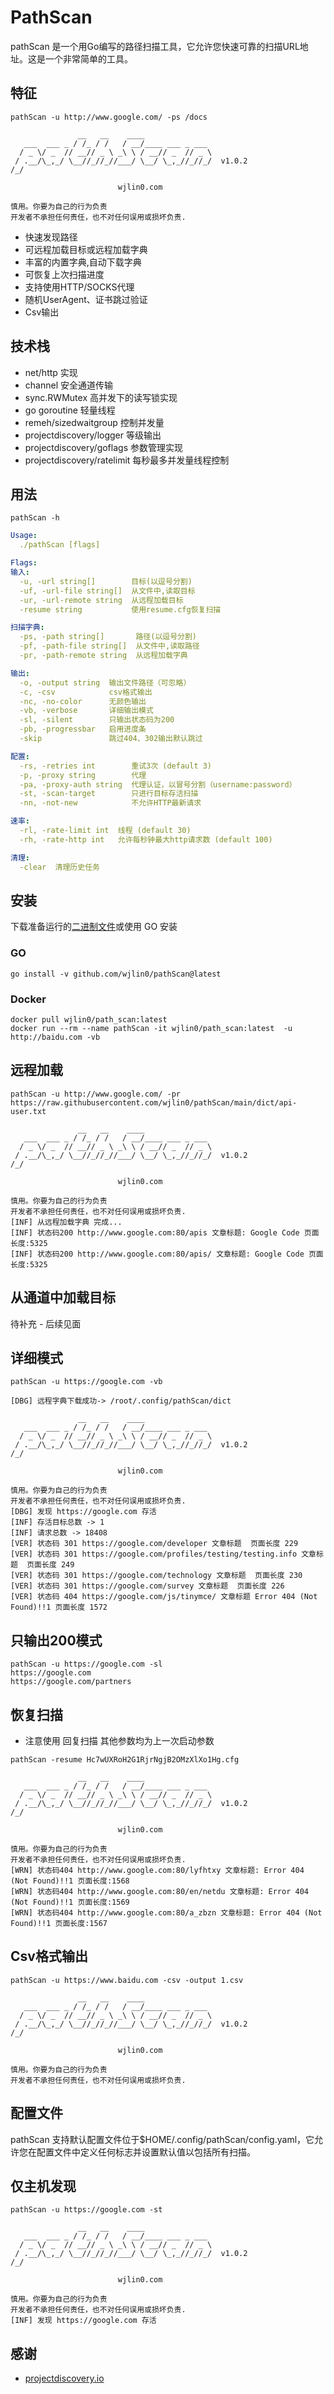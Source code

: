 # PathScan
pathScan 是一个用Go编写的路径扫描工具，它允许您快速可靠的扫描URL地址。这是一个非常简单的工具。

## 特征

```console
pathScan -u http://www.google.com/ -ps /docs

               __   __    ____
   ___  ___ _ / /_ / /   / __/____ ___ _ ___
  / _ \/ _  // __// _ \ _\ \ / __// _  // _ \
 / .__/\_,_/ \__//_//_//___/ \__/ \_,_//_//_/  v1.0.2
/_/

                        wjlin0.com

慎用。你要为自己的行为负责
开发者不承担任何责任，也不对任何误用或损坏负责.
```

- 快速发现路径
- 可远程加载目标或远程加载字典
- 丰富的内置字典,自动下载字典
- 可恢复上次扫描进度
- 支持使用HTTP/SOCKS代理
- 随机UserAgent、证书跳过验证
- Csv输出

## 技术栈
- net/http 实现
- channel 安全通道传输
- sync.RWMutex 高并发下的读写锁实现
- go goroutine 轻量线程
- remeh/sizedwaitgroup 控制并发量
- projectdiscovery/logger 等级输出
- projectdiscovery/goflags 参数管理实现
- projectdiscovery/ratelimit 每秒最多并发量线程控制

## 用法
```shell
pathScan -h
```
```yaml
Usage:
  ./pathScan [flags]

Flags:
输入:
  -u, -url string[]        目标(以逗号分割)
  -uf, -url-file string[]  从文件中,读取目标
  -ur, -url-remote string  从远程加载目标
  -resume string           使用resume.cfg恢复扫描

扫描字典:
  -ps, -path string[]       路径(以逗号分割)
  -pf, -path-file string[]  从文件中,读取路径
  -pr, -path-remote string  从远程加载字典

输出:
  -o, -output string  输出文件路径（可忽略）
  -c, -csv            csv格式输出
  -nc, -no-color      无颜色输出
  -vb, -verbose       详细输出模式
  -sl, -silent        只输出状态码为200
  -pb, -progressbar   启用进度条
  -skip               跳过404、302输出默认跳过

配置:
  -rs, -retries int        重试3次 (default 3)
  -p, -proxy string        代理
  -pa, -proxy-auth string  代理认证，以冒号分割（username:password）
  -st, -scan-target        只进行目标存活扫描
  -nn, -not-new            不允许HTTP最新请求

速率:
  -rl, -rate-limit int  线程 (default 30)
  -rh, -rate-http int   允许每秒钟最大http请求数 (default 100)

清理:
  -clear  清理历史任务
```
## 安装

下载准备运行的[二进制文件](https://github.com/wjlin0/pathScan/releases/latest)或使用 GO 安装
### GO
```shell
go install -v github.com/wjlin0/pathScan@latest
```
### Docker
```shell
docker pull wjlin0/path_scan:latest
docker run --rm --name pathScan -it wjlin0/path_scan:latest  -u http://baidu.com -vb
```

## 远程加载
```console
pathScan -u http://www.google.com/ -pr https://raw.githubusercontent.com/wjlin0/pathScan/main/dict/api-user.txt

               __   __    ____
   ___  ___ _ / /_ / /   / __/____ ___ _ ___
  / _ \/ _  // __// _ \ _\ \ / __// _  // _ \
 / .__/\_,_/ \__//_//_//___/ \__/ \_,_//_//_/  v1.0.2
/_/

                        wjlin0.com

慎用。你要为自己的行为负责
开发者不承担任何责任，也不对任何误用或损坏负责.
[INF] 从远程加载字典 完成...
[INF] 状态码200 http://www.google.com:80/apis 文章标题: Google Code 页面长度:5325
[INF] 状态码200 http://www.google.com:80/apis/ 文章标题: Google Code 页面长度:5325
```
## 从通道中加载目标
待补充 - 后续见面

## 详细模式
```console
pathScan -u https://google.com -vb

[DBG] 远程字典下载成功-> /root/.config/pathScan/dict

               __   __    ____
   ___  ___ _ / /_ / /   / __/____ ___ _ ___
  / _ \/ _  // __// _ \ _\ \ / __// _  // _ \
 / .__/\_,_/ \__//_//_//___/ \__/ \_,_//_//_/  v1.0.2
/_/

                        wjlin0.com

慎用。你要为自己的行为负责
开发者不承担任何责任，也不对任何误用或损坏负责.
[DBG] 发现 https://google.com 存活
[INF] 存活目标总数 -> 1
[INF] 请求总数 -> 18408
[VER] 状态码 301 https://google.com/developer 文章标题  页面长度 229
[VER] 状态码 301 https://google.com/profiles/testing/testing.info 文章标题  页面长度 249
[VER] 状态码 301 https://google.com/technology 文章标题  页面长度 230
[VER] 状态码 301 https://google.com/survey 文章标题  页面长度 226
[VER] 状态码 404 https://google.com/js/tinymce/ 文章标题 Error 404 (Not Found)!!1 页面长度 1572
```
## 只输出200模式
```console
pathScan -u https://google.com -sl
https://google.com
https://google.com/partners
```
## 恢复扫描
- 注意使用 回复扫描 其他参数均为上一次启动参数
```console
pathScan -resume Hc7wUXRoH2G1RjrNgjB2OMzXlXo1Hg.cfg

               __   __    ____
   ___  ___ _ / /_ / /   / __/____ ___ _ ___
  / _ \/ _  // __// _ \ _\ \ / __// _  // _ \
 / .__/\_,_/ \__//_//_//___/ \__/ \_,_//_//_/  v1.0.2
/_/

                        wjlin0.com

慎用。你要为自己的行为负责
开发者不承担任何责任，也不对任何误用或损坏负责.
[WRN] 状态码404 http://www.google.com:80/lyfhtxy 文章标题: Error 404 (Not Found)!!1 页面长度:1568
[WRN] 状态码404 http://www.google.com:80/en/netdu 文章标题: Error 404 (Not Found)!!1 页面长度:1569
[WRN] 状态码404 http://www.google.com:80/a_zbzn 文章标题: Error 404 (Not Found)!!1 页面长度:1567
```
## Csv格式输出
```console
pathScan -u https://www.baidu.com -csv -output 1.csv

               __   __    ____
   ___  ___ _ / /_ / /   / __/____ ___ _ ___
  / _ \/ _  // __// _ \ _\ \ / __// _  // _ \
 / .__/\_,_/ \__//_//_//___/ \__/ \_,_//_//_/  v1.0.2
/_/

                        wjlin0.com

慎用。你要为自己的行为负责
开发者不承担任何责任，也不对任何误用或损坏负责.
```

## 配置文件
pathScan 支持默认配置文件位于$HOME/.config/pathScan/config.yaml，它允许您在配置文件中定义任何标志并设置默认值以包括所有扫描。

## 仅主机发现
```console
pathScan -u https://google.com -st

               __   __    ____
   ___  ___ _ / /_ / /   / __/____ ___ _ ___
  / _ \/ _  // __// _ \ _\ \ / __// _  // _ \
 / .__/\_,_/ \__//_//_//___/ \__/ \_,_//_//_/  v1.0.2
/_/

                        wjlin0.com

慎用。你要为自己的行为负责
开发者不承担任何责任，也不对任何误用或损坏负责.
[INF] 发现 https://google.com 存活
```
## 感谢

- [projectdiscovery.io](https://projectdiscovery.io/#/)
